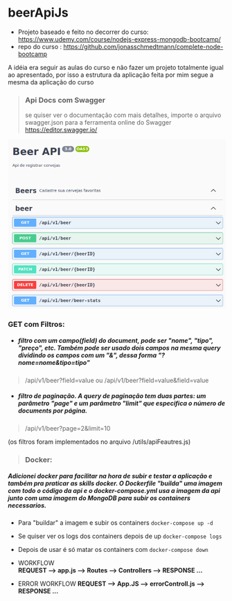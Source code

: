 # beerApiJs

* Projeto baseado e feito no decorrer do curso: https://www.udemy.com/course/nodejs-express-mongodb-bootcamp/
* repo do curso : https://github.com/jonasschmedtmann/complete-node-bootcamp

A idéia era seguir as aulas do curso e não fazer um projeto totalmente igual ao apresentado, por isso a estrutura da aplicação feita por mim segue a mesma da aplicação do curso


> ### Api Docs com Swagger
> se quiser ver o documentação com mais detalhes, importe o arquivo swagger.json para a ferramenta online do Swagger https://editor.swagger.io/

![apidocs](https://github.com/geleiaa/beerApiJs/blob/main/prints/apidoc.png)

### GET com Filtros:  
* ##### filtro com um campo(field) do document, pode ser "nome", "tipo", "preço", etc. Também pode ser usado dois campos na mesma query dividindo os campos com um "&", dessa forma "?nome=nome&tipo=tipo"
> /api/v1/beer?field=value  ou  /api/v1/beer?field=value&field=value

* ##### filtro de paginação. A query de paginação tem duas partes: um parâmetro "page" e um parâmetro "limit" que especifica o número de documents por página. 
> /api/v1/beer?page=2&limit=10

(os filtros foram implementados no arquivo /utils/apiFeautres.js)

> ### Docker: 
##### Adicionei docker para facilitar na hora de subir e testar a aplicação e também pra praticar as skills docker. O ***Dockerfile*** "builda" uma imagem com todo o código da api e o ***docker-compose.yml*** usa a imagem da api junto com uma imagem do MongoDB para subir os containers necessarios.

* Para "buildar" a imagem e subir os containers ``` docker-compose up -d ```

* Se quiser ver os logs dos containers depois de up ``` docker-compose logs ```

* Depois de usar é só matar os containers com ``` docker-compose down ```

* WORKFLOW        
**REQUEST --> app.js --> Routes --> Controllers --> RESPONSE ...**

* ERROR WORKFLOW
**REQUEST --> App.JS --> errorControll.js --> RESPONSE ...**